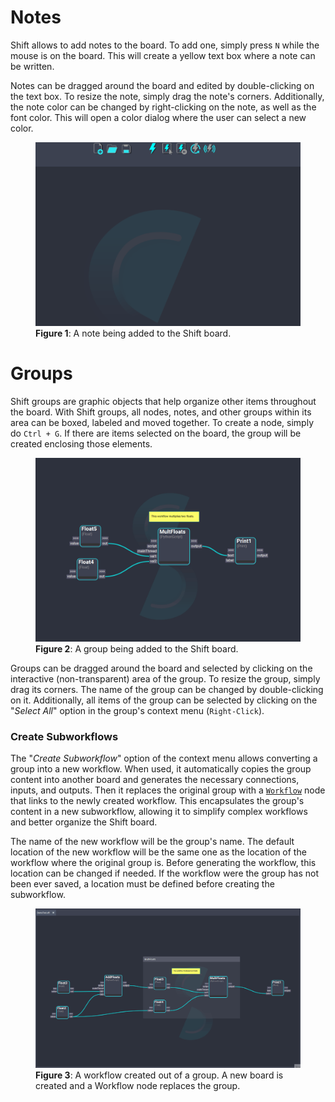# Notes

Shift allows to add notes to the board. To add one, simply press `N` while the mouse is on the board. This will create a yellow text box where a note can be written.

Notes can be dragged around the board and edited by double-clicking on the text box. To resize the note, simply drag the note's corners. 
Additionally, the note color can be changed by right-clicking on the note, as well as the font color. This will open a color dialog where the user can select a new color.

<figure>
      <img src="images/note.gif" alt="Note">
      <figcaption><b>Figure 1</b>: A note being added to the Shift board.</figcaption>
</figure>

# Groups

Shift groups are graphic objects that help organize other items throughout the board. With Shift groups, all nodes, notes, and other groups within its area can be boxed, labeled and moved together.
To create a node, simply do `Ctrl + G`. If there are items selected on the board, the group will be created enclosing those elements. 

<figure>
      <img src="images/group.gif" alt="Group">
      <figcaption><b>Figure 2</b>: A group being added to the Shift board.</figcaption>
</figure>

Groups can be dragged around the board and selected by clicking on the interactive (non-transparent) area of the group. To resize the group, simply drag its corners. The name of the group can be changed by double-clicking on it.
Additionally, all items of the group can be selected by clicking on the "*Select All*" option in the group's context menu (`Right-Click`).

### Create Subworkflows

The "*Create Subworkflow*" option of the context menu allows converting a group into a new workflow. When used, it automatically copies the group content into another board and generates the necessary connections, inputs, and outputs. Then it replaces the original group with a [`Workflow`](../../reference/nodes/workflow) node that links to the newly created workflow. This encapsulates the group's content in a new subworkflow, allowing it to simplify complex workflows and better organize the Shift board. 

The name of the new workflow will be the group's name. 
The default location of the new workflow will be the same one as the location of the workflow where the original group is. Before generating the workflow, this location can be changed if needed. If the workflow were the group has not been ever saved, a location must be defined before creating the subworkflow. 

<figure>
      <img src="images/createSubworkflow.gif" alt="Group">
      <figcaption><b>Figure 3</b>: A workflow created out of a group. A new board is created and a Workflow node replaces the group.</figcaption>
</figure>
